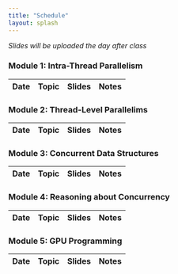 ```yaml
---
title: "Schedule"
layout: splash
---
```


_Slides will be uploaded the day after class_

### Module 1: Intra-Thread Parallelism

| Date             | Topic    | Slides |   Notes
|------------------|----------|--------|----------------

### Module 2: Thread-Level Parallelims

| Date             | Topic    | Slides |   Notes
|------------------|----------|--------|----------------

### Module 3: Concurrent Data Structures

| Date             | Topic    | Slides |   Notes
|------------------|----------|--------|----------------

### Module 4: Reasoning about Concurrency

| Date             | Topic    | Slides |   Notes
|------------------|----------|--------|----------------

### Module 5: GPU Programming

| Date             | Topic    | Slides |   Notes
|------------------|----------|--------|----------------
